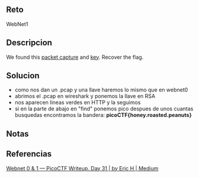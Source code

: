 
## Reto
WebNet1

## Descripcion
We found this [packet capture](https://jupiter.challenges.picoctf.org/static/fbf98e695555a2a48fe42c9a245de376/capture.pcap) and [key](https://jupiter.challenges.picoctf.org/static/fbf98e695555a2a48fe42c9a245de376/picopico.key). Recover the flag.

## Solucion
- como nos dan un .pcap y una llave haremos lo mismo que en webnet0
- abrimos el .pcap en wireshark y ponemos la llave en RSA
- nos aparecen lineas verdes en HTTP y la seguimos
- si en la parte de abajo en "find" ponemos pico despues de unos cuantas busquedas encontramos la bandera: **picoCTF{honey.roasted.peanuts}**
## Notas

## Referencias
[Webnet 0 & 1 — PicoCTF Writeup. Day 31 | by Eric H | Medium](https://medium.com/@erichdryn/webnet-0-1-picoctf-writeup-db9b1a4a825f)